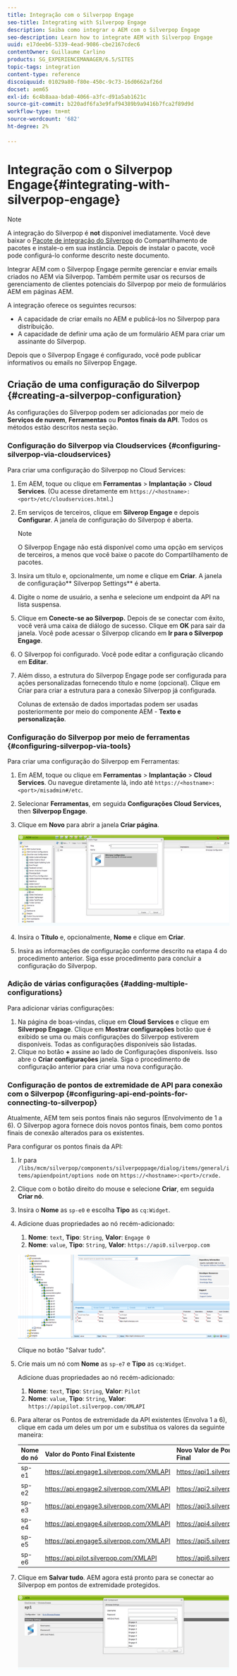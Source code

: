 ```yaml
---
title: Integração com o Silverpop Engage
seo-title: Integrating with Silverpop Engage
description: Saiba como integrar o AEM com o Silverpop Engage
seo-description: Learn how to integrate AEM with Silverpop Engage
uuid: e17deeb6-5339-4ead-9086-cbe2167cdec6
contentOwner: Guillaume Carlino
products: SG_EXPERIENCEMANAGER/6.5/SITES
topic-tags: integration
content-type: reference
discoiquuid: 01029a80-f80e-450c-9c73-16d0662af26d
docset: aem65
exl-id: 6c4b8aaa-bda0-4066-a3fc-d91a5ab1621c
source-git-commit: b220adf6fa3e9faf94389b9a9416b7fca2f89d9d
workflow-type: tm+mt
source-wordcount: '682'
ht-degree: 2%

---
```


# Integração com o Silverpop Engage{#integrating-with-silverpop-engage}

>[!NOTE]
>
>A integração do Silverpop é **not** disponível imediatamente. Você deve baixar o [Pacote de integração do Silverpop](https://www.adobeaemcloud.com/content/marketplace/marketplaceProxy.html?packagePath=/content/companies/public/adobe/packages/aem620/product/cq-mcm-integrations-silverpop-content) do Compartilhamento de pacotes e instale-o em sua instância. Depois de instalar o pacote, você pode configurá-lo conforme descrito neste documento.

Integrar AEM com o Silverpop Engage permite gerenciar e enviar emails criados no AEM via Silverpop. Também permite usar os recursos de gerenciamento de clientes potenciais do Silverpop por meio de formulários AEM em páginas AEM.

A integração oferece os seguintes recursos:

* A capacidade de criar emails no AEM e publicá-los no Silverpop para distribuição.
* A capacidade de definir uma ação de um formulário AEM para criar um assinante do Silverpop.

Depois que o Silverpop Engage é configurado, você pode publicar informativos ou emails no Silverpop Engage.

## Criação de uma configuração do Silverpop {#creating-a-silverpop-configuration}

As configurações do Silverpop podem ser adicionadas por meio de **Serviços de nuvem**, **Ferramentas** ou **Pontos finais da API**. Todos os métodos estão descritos nesta seção.

### Configuração do Silverpop via Cloudservices {#configuring-silverpop-via-cloudservices}

Para criar uma configuração do Silverpop no Cloud Services:

1. Em AEM, toque ou clique em **Ferramentas** > **Implantação** > **Cloud Services**. (Ou acesse diretamente em `https://<hostname>:<port>/etc/cloudservices.html`.)
1. Em serviços de terceiros, clique em **Silverop Engage** e depois **Configurar**. A janela de configuração do Silverpop é aberta.

   >[!NOTE]
   >
   >O Silverpop Engage não está disponível como uma opção em serviços de terceiros, a menos que você baixe o pacote do Compartilhamento de pacotes.

1. Insira um título e, opcionalmente, um nome e clique em **Criar**. A janela de configuração** Silverpop Settings** é aberta.
1. Digite o nome de usuário, a senha e selecione um endpoint da API na lista suspensa.
1. Clique em **Conecte-se ao Silverpop.** Depois de se conectar com êxito, você verá uma caixa de diálogo de sucesso. Clique em **OK** para sair da janela. Você pode acessar o Silverpop clicando em **Ir para o Silverpop Engage**.
1. O Silverpop foi configurado. Você pode editar a configuração clicando em **Editar**.
1. Além disso, a estrutura do Silverpop Engage pode ser configurada para ações personalizadas fornecendo título e nome (opcional). Clique em Criar para criar a estrutura para a conexão Silverpop já configurada.

   Colunas de extensão de dados importadas podem ser usadas posteriormente por meio do componente AEM - **Texto e personalização**.

### Configuração do Silverpop por meio de ferramentas {#configuring-silverpop-via-tools}

Para criar uma configuração do Silverpop em Ferramentas:

1. Em AEM, toque ou clique em **Ferramentas** > **Implantação** > **Cloud Services**. Ou navegue diretamente lá, indo até `https://<hostname>:<port>/misadmin#/etc`.
1. Selecionar **Ferramentas**, em seguida **Configurações Cloud Services,** then **Silverpop Engage**.
1. Clique em **Novo** para abrir a janela **Criar página**.

   ![chlimage_1-6](assets/chlimage_1-6.jpeg)

1. Insira o **Título** e, opcionalmente, **Nome** e clique em **Criar**.
1. Insira as informações de configuração conforme descrito na etapa 4 do procedimento anterior. Siga esse procedimento para concluir a configuração do Silverpop.

### Adição de várias configurações {#adding-multiple-configurations}

Para adicionar várias configurações:

1. Na página de boas-vindas, clique em **Cloud Services** e clique em **Silverpop Engage**. Clique em **Mostrar configurações** botão que é exibido se uma ou mais configurações do Silverpop estiverem disponíveis. Todas as configurações disponíveis são listadas.
1. Clique no botão **+** assine ao lado de Configurações disponíveis. Isso abre o **Criar configurações** janela. Siga o procedimento de configuração anterior para criar uma nova configuração.

### Configuração de pontos de extremidade de API para conexão com o Silverpop {#configuring-api-end-points-for-connecting-to-silverpop}

Atualmente, AEM tem seis pontos finais não seguros (Envolvimento de 1 a 6). O Silverpop agora fornece dois novos pontos finais, bem como pontos finais de conexão alterados para os existentes.

Para configurar os pontos finais da API:

1. Ir para `/libs/mcm/silverpop/components/silverpoppage/dialog/items/general/items/apiendpoint/options node` on `https://<hostname>:<port>/crxde.`
1. Clique com o botão direito do mouse e selecione **Criar**, em seguida **Criar nó**.
1. Insira o **Nome** as `sp-e0` e escolha **Tipo** as `cq:Widget`.
1. Adicione duas propriedades ao nó recém-adicionado:

   1. **Nome**: `text`, **Tipo**: `String`, **Valor**: `Engage 0`
   1. **Nome**: `value`, **Tipo**: `String`, **Valor**: `https://api0.silverpop.com`

   ![chlimage_1-42](assets/chlimage_1-42.png)

   Clique no botão &quot;Salvar tudo&quot;.

1. Crie mais um nó com **Nome** as `sp-e7` e **Tipo** as `cq:Widget`.

   Adicione duas propriedades ao nó recém-adicionado:

   1. **Nome**: `text`, **Tipo**: `String`, **Valor**: `Pilot`
   1. **Nome**: `value`, **Tipo**: `String`, **Valor**: `https://apipilot.silverpop.com/XMLAPI`

1. Para alterar os Pontos de extremidade da API existentes (Envolva 1 a 6), clique em cada um deles um por um e substitua os valores da seguinte maneira:

   | **Nome do nó** | **Valor do Ponto Final Existente** | **Novo Valor de Ponto Final** |
   |---|---|---|
   | sp-e1 | https://api.engage1.silverpop.com/XMLAPI | https://api1.silverpop.com |
   | sp-e2 | https://api.engage2.silverpop.com/XMLAPI | https://api2.silverpop.com |
   | sp-e3 | https://api.engage3.silverpop.com/XMLAPI | https://api3.silverpop.com |
   | sp-e4 | https://api.engage4.silverpop.com/XMLAPI | https://api4.silverpop.com |
   | sp-e5 | https://api.engage5.silverpop.com/XMLAPI | https://api5.silverpop.com |
   | sp-e6 | https://api.pilot.silverpop.com/XMLAPI | https://api6.silverpop.com |

1. Clique em **Salvar tudo**. AEM agora está pronto para se conectar ao Silverpop em pontos de extremidade protegidos.

   ![chlimage_1-7](assets/chlimage_1-7.jpeg)
